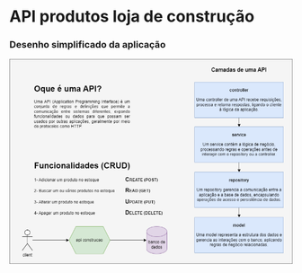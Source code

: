 # API produtos loja de construção

### Desenho simplificado da aplicação

![desenho API](desenho-API.png)
